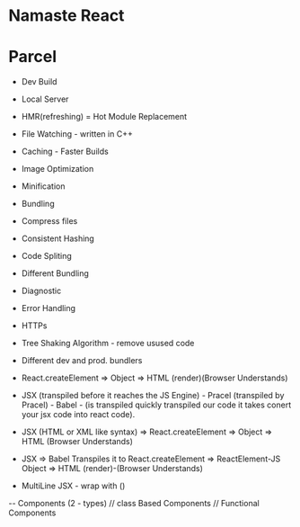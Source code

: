 # Namaste React

# Parcel
- Dev Build
- Local Server
- HMR(refreshing) = Hot Module Replacement
- File Watching - written in C++
- Caching - Faster Builds
- Image Optimization
- Minification
- Bundling
- Compress files
- Consistent Hashing
- Code Spliting
- Different Bundling
- Diagnostic
- Error Handling
- HTTPs
- Tree Shaking Algorithm - remove usused code
- Different dev and prod. bundlers

- React.createElement => Object => HTML (render)(Browser Understands)

- JSX (transpiled before it reaches the JS Engine) - Pracel (transpiled by Pracel) - Babel - (is transpiled  quickly transpiled our code it takes conert your jsx code into react code).
- JSX (HTML or XML like syntax) => React.createElement => Object => HTML (Browser Understands)
- JSX => Babel Transpiles it to React.createElement => ReactElement-JS Object => HTML (render)-(Browser Understands)

- MultiLine JSX - wrap with ()

-- Components (2 - types)
// class Based Components
// Functional Components